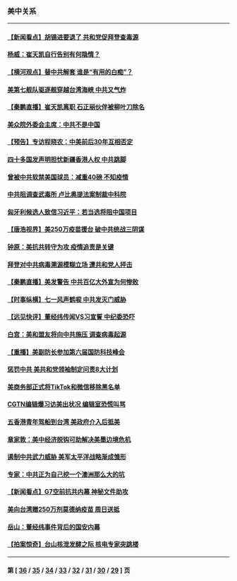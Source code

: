 ### 美中关系
---
#### [【新闻看点】胡锡进要退了 共和党促拜登查毒源](../../pages/nf1412576/n13040286.md) 
#### [杨威：崔天凯自行告别有何隐情？](../../pages/nf1412576/n13040410.md) 
#### [【横河观点】替中共解套 谁是“有用的白痴”？](../../pages/nf1412576/n13040362.md) 
#### [美第七舰队驱逐舰穿越台湾海峡 中共又气炸](../../pages/nf1412576/n13040436.md) 
#### [【秦鹏直播】崔天凯离职 石正丽伙伴被柳叶刀除名](../../pages/nf1412576/n13040325.md) 
#### [美众院外委会主席：中共不是中国](../../pages/nf1412576/n13040255.md) 
#### [【预告】专访程晓农：中美前后30年互相否定](../../pages/nf1412576/n13040115.md) 
#### [四十多国发声明担忧新疆香港人权 中共跳脚](../../pages/nf1412576/n13039918.md) 
#### [曾被中共软禁美国球员：减重40磅 不知疫情](../../pages/nf1412576/n13039802.md) 
#### [中共阻调查武毒所 卢比奥提法案制裁中科院](../../pages/nf1412576/n13039676.md) 
#### [匈牙利候选人致信习近平：若当选将阻中国项目](../../pages/nf1412576/n13039711.md) 
#### [【唐浩视界】美250万疫苗援台 破中共统战三阴谋](../../pages/nf1412576/n13039409.md) 
#### [钟原：美抗共转守为攻 疫情追责是关键](../../pages/nf1412576/n13038018.md) 
#### [拜登对中共病毒溯源模糊立场 遭共和党人抨击](../../pages/nf1412576/n13038020.md) 
#### [【秦鹏直播】美发警告 中共百亿大外宣为何惨败](../../pages/nf1412576/n13037844.md) 
#### [【时事纵横】七一风声鹤唳 中共发灭门威胁](../../pages/nf1412576/n13037806.md) 
#### [【远见快评】董经纬传闻VS习宣誓 中纪委恐吓](../../pages/nf1412576/n13037799.md) 
#### [白宫：美和盟友将向中共施压 调查病毒起源](../../pages/nf1412576/n13037561.md) 
#### [【重播】美副防长参加第六届国防科技峰会](../../pages/nf1412576/n13037499.md) 
#### [惩罚中共 美共和党领袖制定问责8大计划](../../pages/nf1412576/n13037557.md) 
#### [美商务部正式将TikTok和微信移除黑名单](../../pages/nf1412576/n13037440.md) 
#### [CGTN编辑爆习访美出状况 编辑室恐慌叫骂](../../pages/nf1412576/n13037165.md) 
#### [五香港青年驾船到台湾 美政府介入后抵美](../../pages/nf1412576/n13035671.md) 
#### [章家敦：美中经济脱钩可助解决美墨边境危机](../../pages/nf1412576/n13020185.md) 
#### [遏制中共武力威胁 美军太平洋战略渐成雏形](../../pages/nf1412576/n13033705.md) 
#### [专家：中共正为自己挖一个澳洲那么大的坑](../../pages/nf1412576/n13003730.md) 
#### [【新闻看点】G7空前抗共内幕 神秘文件助攻](../../pages/nf1412576/n13033373.md) 
#### [美向台湾赠250万剂莫德纳疫苗 周日送抵](../../pages/nf1412576/n13033241.md) 
#### [岳山：董经纬事件背后的国安内幕](../../pages/nf1412576/n13033380.md) 
#### [【拍案惊奇】台山核泄发酵之际 核电专家突跳楼](../../pages/nf1412576/n13032472.md) 

---
#### 第 [ [36](./36.md) / [35](./35.md) / [34](./34.md) / [33](./33.md) / [32](./32.md) / [31](./31.md) / [30](./30.md) / [29](./29.md) ] 页
